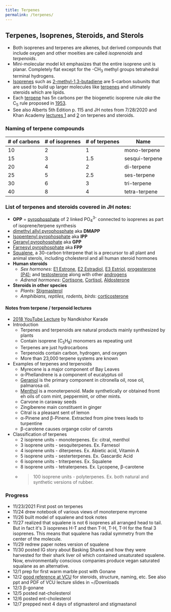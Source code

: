 ```yaml
---
title: Terpenes
permalink: /terpenes/
---
```


## Terpenes, Isoprenes, Steroids, and Sterols

* Both isoprenes and terpenes are alkenes, but derived compounds that include oxygen and other moeities are called *isoprenoids* and *terpenoids*.
* Mini-molecular model kit emphasizes that the entire isoprene unit is planar. Completely flat except for the -CH<sub>3</sub> methyl groups tetrahedral terminal hydrogens.
* [Isoprenes](http://www.chm.bris.ac.uk/motm/isoprene/isopreneh.htm) such as [2-methyl-1,3-butadiene](https://en.wikipedia.org/wiki/Isoprene) are 5-carbon subunits that are used to build up larger molecules like [terpenes](http://www.columbia.edu/itc/chemistry/c3045/client_edit/ppt/PDF/26_07_10.pdf) and ultimately steroids which are lipids.
* Each [terpene](https://en.wikipedia.org/wiki/Terpene) has 5n carbons per the biogenetic isoprene rule *aka* the C<sub>5</sub> rule proposed in [1953](https://en.wikipedia.org/wiki/Leopold_Ružička).
* See also Alberts 5th Edition p. 115 and JH notes from 7/28/2020 and Khan Academy [lectures 1](https://www.khanacademy.org/test-prep/mcat/organ-systems/endocrine-system/v/terpenes-to-steroids1) and [2](https://www.khanacademy.org/test-prep/mcat/organ-systems/endocrine-system/v/terpenes-to-steroids2) on terpenes and steroids. 

### Naming of terpene compounds

| # of carbons | # of isoprenes | # of terpenes | Name          |
|--------------|----------------|---------------|---------------|
| 10           | 2              | 1             | mono-terpene   |
| 15           | 3              | 1.5           | sesqui-terpene |
| 20           | 4              | 2             | di-terpene     |
| 25           | 5              | 2.5           | ses-terpene    |
| 30           | 6              | 3             | tri-terpene    |
| 40           | 8              | 4             | tetra-terpene  |

### List of terpenes and steroids covered in JH notes:

* **OPP** = [pyrophosphate](https://en.wikipedia.org/wiki/Pyrophosphate) of 2 linked PO<sub>4</sub><sup>3-</sup> connected to isoprenes as part of isoprene/terpene synthesis
* [dimethyl allyl pyrophosphate](https://en.wikipedia.org/wiki/Dimethylallyl_pyrophosphate) aka **DMAPP**
* [Isopentenyl pyrophosphate](https://en.wikipedia.org/wiki/Isopentenyl_pyrophosphate) aka **IPP**
* [Geranyl pyrophosphate](https://en.wikipedia.org/wiki/Geranyl_pyrophosphate) aka **GPP**
* [Farnesyl pyrophosphate](https://en.wikipedia.org/wiki/Farnesyl_pyrophosphate) aka **FPP**
* [Squalene](https://en.wikipedia.org/wiki/Squalene), a 30-carbon triterpene that is a precursor to all plant and animal sterols, including cholesterol and all human steroid hormones
* **Human steroids**
	* *Sex hormones*: [E1 Estrone](https://en.wikipedia.org/wiki/Estrone), [E2 Estradiol](https://en.wikipedia.org/wiki/Estradiol), [E3 Estriol](https://en.wikipedia.org/wiki/Estriol), [progesterone (P4)](https://en.wikipedia.org/wiki/Progesterone); and [testosterone](https://en.wikipedia.org/wiki/Testosterone) along with other [androgens](https://en.wikipedia.org/wiki/Androgen)
	* *Adrenal hormones*: [Cortisone](https://en.wikipedia.org/wiki/Cortisone), [Cortisol](https://en.wikipedia.org/wiki/Cortisol), [Aldosterone](https://en.wikipedia.org/wiki/Aldosterone)
* **Steroids in other species**
	* *Plants*: [Stigmasterol](https://en.wikipedia.org/wiki/Stigmasterol)
	* *Amphibians, reptiles, rodents, birds*: [corticosterone](https://en.wikipedia.org/wiki/Corticosterone)

#### Notes from terpene / terpenoid lectures
* [2018 YouTube Lecture](https://www.youtube.com/watch?v=h1Z1iwhbtBo) by Nandkishor Karade
* Introduction
	* Terpenes and terpenoids are natural products mainly synthesized by plants
	* Contain isoprene (C<sub>5</sub>H<sub>8</sub>) monomers as repeating unit
	* Terpenes are just hydrocarbons
	* Terpenoids contain carbon, hydrogen, and oxygen
	* More than 23,000 terpene systems are known
* Examples of terpenes and terpenoids
	* Myrecene is a major component of Bay Leaves
	* &#945;-Phellandrene is a component of eucalyptus oil
	* [Geraniol](https://en.wikipedia.org/wiki/Geraniol) is the primary component in citronella oil, rose oil, palmarosa oil.
	* [Menthol](https://en.wikipedia.org/wiki/Menthol) is a monoterpenoid. Made synthetically or obtained fromt eh oils of corn mint, peppermint, or other mints.
	* Carvone in caraway seeds
	* Zingiberene main constituent in ginger
	* Citral is a pleasant sent of lemon
	* &#945;-Pinene and &#946;-Pinene. Extracted from pine trees leads to turpentine
	* &#946;-carotene causes organge color of carrots
* Classification of terpenes
	* 2 isoprene units - monoterpenes. Ex: citral, menthol
	* 3 isoprene units - sesquiterpenes. Ex. Farnesol
	* 4 isoprene units - diterpenes. Ex. Abietic acid, Vitamin A
	* 5 isoprene units - sesterterpenes. Ex. Gascardic Acid
	* 6 isoprene units - triterpenes. Ex. Squalene
	* 8 isoprene units - tetraterpenes. Ex. Lycopene, &#946;-carotene
	* >100 isoprene units - polyterpenes. Ex. both natural and synthetic versions of rubber.

### Progress
* 11/23/2021 First post on terpenes
* 11/24 drew notebook of various views of monoterpene myrcene
* 11/26 built model of squalene and took notes
* 11/27 realized that squalene is not 6 isoprenes all arranged head to tail. But in fact it's 3 isoprenes H-T and then T-H, T-H, T-H for the final 3 isoprenes. This means that squalene has radial symmetry from the center of the molecule.
* 11/29 redrew paper notes version of squalene
* 11/30 posted IG story about Basking Sharks and how they were harvested for their shark liver oil which contained unsaturated squalene. Now, environmentally conscious companies produce vegan saturated squalane as an alternative.
* 12/1 prep for first warm marble post with Gonane
* 12/2 [good reference at VCU](https://www.people.vcu.edu/~urdesai/intro.htm) for steroids, structure, naming, etc. See also ppt and PDF of VCU lecture slides in ~/Downloads
* 12/3 &#946;-gonane
* 12/5 posted nat-cholesterol
* 12/6 posted ent-cholesterol
* 12/7 prepped next 4 days of stigmasterol and stigmastanol
